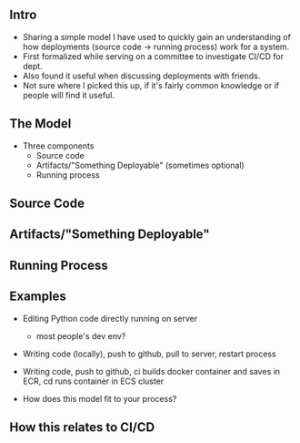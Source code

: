 ## Intro

- Sharing a simple model I have used to quickly gain an understanding of how
deployments (source code -> running process) work for a system.
- First formalized while serving on a committee to investigate CI/CD for dept.
- Also found it useful when discussing deployments with friends.
- Not sure where I picked this up, if it's fairly common knowledge or if people
will find it useful.

## The Model

- Three components
  - Source code
  - Artifacts/"Something Deployable" (sometimes optional)
  - Running process

## Source Code

## Artifacts/"Something Deployable"

## Running Process

## Examples

- Editing Python code directly running on server
  - most people's dev env?
- Writing code (locally), push to github, pull to server, restart process
- Writing code, push to github, ci builds docker container and saves in ECR, cd
runs container in ECS cluster

- How does this model fit to your process?

## How this relates to CI/CD
